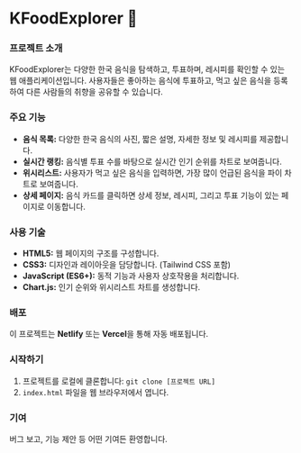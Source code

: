 # KFoodExplorer 🍜

### 프로젝트 소개
KFoodExplorer는 다양한 한국 음식을 탐색하고, 투표하며, 레시피를 확인할 수 있는 웹 애플리케이션입니다. 사용자들은 좋아하는 음식에 투표하고, 먹고 싶은 음식을 등록하여 다른 사람들의 취향을 공유할 수 있습니다.

### 주요 기능
- **음식 목록:** 다양한 한국 음식의 사진, 짧은 설명, 자세한 정보 및 레시피를 제공합니다.
- **실시간 랭킹:** 음식별 투표 수를 바탕으로 실시간 인기 순위를 차트로 보여줍니다.
- **위시리스트:** 사용자가 먹고 싶은 음식을 입력하면, 가장 많이 언급된 음식을 파이 차트로 보여줍니다.
- **상세 페이지:** 음식 카드를 클릭하면 상세 정보, 레시피, 그리고 투표 기능이 있는 페이지로 이동합니다.

### 사용 기술
- **HTML5:** 웹 페이지의 구조를 구성합니다.
- **CSS3:** 디자인과 레이아웃을 담당합니다. (Tailwind CSS 포함)
- **JavaScript (ES6+):** 동적 기능과 사용자 상호작용을 처리합니다.
- **Chart.js:** 인기 순위와 위시리스트 차트를 생성합니다.

### 배포
이 프로젝트는 **Netlify** 또는 **Vercel**을 통해 자동 배포됩니다.

### 시작하기
1. 프로젝트를 로컬에 클론합니다: `git clone [프로젝트 URL]`
2. `index.html` 파일을 웹 브라우저에서 엽니다.

### 기여
버그 보고, 기능 제안 등 어떤 기여든 환영합니다.